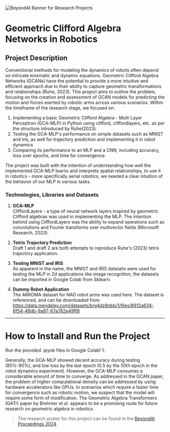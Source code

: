 ![BeyondAI Banner for Research Projects](../BeyondAI_Banner_Research_Projects_2024.png)

# Geometric Clifford Algebra Networks in Robotics

## Project Description

Conventional methods for modeling the dynamics of robots often depend on intricate kinematic and dynamic equations. Geometric Clifford Algebra Networks (GCANs) have the potential to provide a more intuitive and efficient approach due to their ability to capture geometric transformations and relationships (Ruhe, 2023). This project aims to outline the problem, focusing on the creation and assessment of GCAN models for predicting the motion and forces exerted by robotic arms across various scenarios. Within the timeframe of the research stage, we focused on: 
1. Implementing a basic Geometric Clifford Algebra - Multi Layer Perceptron (GCA-MLP) in Python using clifford, cliffordlayers, etc. as per the structure introduced by Ruhe(2023).
2. Testing the GCA-MLP's performance on simple datasets such as MNIST and Iris, as well for trajectory prediction and implementing it in robot dynamics
3. Comparing its performance to an MLP and a CNN, including accuracy, loss over epochs, and time for convergence.

The project was built with the intention of understanding how well the implemented GCA-MLP learns and interprets spatial relationships, to use it in robotics - more specifically aerial robotics, we needed a clear intuition of the behavior of our MLP in various tasks.


### Technologies, Libraries and Datasets
1. **GCA-MLP** <br>
CliffordLayers - a type of neural network layers inspired by geometric Clifford algebras was used in implementing the MLP. The intention behind using CliffordLayers was the ability to expand operations such as convolutions and Fourier transforms over multivector fields (Microsoft Research, 2023).

2. **Tetris Trajectory Prediction** <br>
Draft 1 and draft 2 are both attempts to reproduce Ruhe's (2023) tetris trajectory application.

3. **Testing MNIST and IRIS** <br>
As apparent in the name, the MNIST and IRIS datasets were used for testing the MLP in 2d applications like image recognition, the datasets can be imported in Google Colab from Sklearn.

4. **Dummy Robot Application** <br>
The ARKOMA dataset for NAO robot arms was used here. The dataset is referenced, and can be downloaded from https://data.mendeley.com/datasets/brg4dz8nbb/1/files/8912a634-6f54-48db-9a97-67a782e49ff8

---

 # How to Install and Run the Project

 Run the provided .ipynb files in Google Colab!
 1. 

Generally, the GCA-MLP showed decent accuracy during testing (85%-90%), and low loss by the last epoch (0.5 by the 50th epoch in the robot dynamics experiment). However, the GCA-MLP consumes a considerable amount of time to converge. As addressed in the GCAN paper, the problem of higher computational density can be addressed by using hardware accelerators like GPUs. In scenarios which require a faster time for convergence such as robotic motion, we suspect that the model will require some form of modification. The Geometric Algebra Transformers (GATr) paper by Brehmer et al. appears to be a promising route for future research on geometric algebra in robotics.

> The research poster for this project can be found in the [BeyondAI Proceedings 2024](https://thinkingbeyond.education/beyondai_proceedings_2024/).

